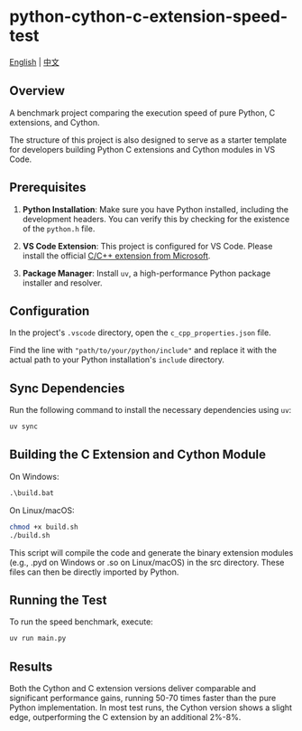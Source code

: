 # python-cython-c-extension-speed-test

[English](./README.en.md) | [中文](./README.md)

## Overview

A benchmark project comparing the execution speed of pure Python, C extensions, and Cython.

The structure of this project is also designed to serve as a starter template for developers building Python C extensions and Cython modules in VS Code.

## Prerequisites

1.  **Python Installation**: Make sure you have Python installed, including the development headers. You can verify this by checking for the existence of the `python.h` file.

2.  **VS Code Extension**: This project is configured for VS Code. Please install the official [C/C++ extension from Microsoft](https://marketplace.visualstudio.com/items?itemName=ms-vscode.cpptools).

3.  **Package Manager**: Install `uv`, a high-performance Python package installer and resolver.

## Configuration

In the project's `.vscode` directory, open the `c_cpp_properties.json` file.

Find the line with `"path/to/your/python/include"` and replace it with the actual path to your Python installation's `include` directory.

## Sync Dependencies

Run the following command to install the necessary dependencies using `uv`:

```bash
uv sync
```

## Building the C Extension and Cython Module
On Windows:

```cmd
.\build.bat
```

On Linux/macOS:

```bash
chmod +x build.sh
./build.sh
```

This script will compile the code and generate the binary extension modules (e.g., .pyd on Windows or .so on Linux/macOS) in the src directory. These files can then be directly imported by Python.

## Running the Test
To run the speed benchmark, execute:

```bash
uv run main.py
```

## Results

Both the Cython and C extension versions deliver comparable and significant performance gains, running 50-70 times faster than the pure Python implementation.
In most test runs, the Cython version shows a slight edge, outperforming the C extension by an additional 2%-8%.